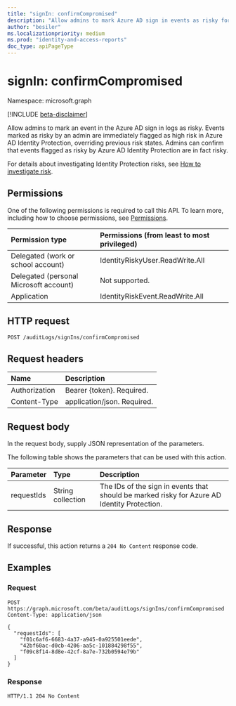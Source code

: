 ```yaml
---
title: "signIn: confirmCompromised"
description: "Allow admins to mark Azure AD sign in events as risky for Azure AD Identity Protection."
author: "besiler"
ms.localizationpriority: medium
ms.prod: "identity-and-access-reports"
doc_type: apiPageType
---
```


# signIn: confirmCompromised
Namespace: microsoft.graph

[!INCLUDE [beta-disclaimer](../../includes/beta-disclaimer.md)]

Allow admins to mark an event in the Azure AD sign in logs as risky. Events marked as risky by an admin are immediately flagged as high risk in Azure AD Identity Protection, overriding previous risk states. Admins can confirm that events flagged as risky by Azure AD Identity Protection are in fact risky.

For details about investigating Identity Protection risks, see [How to investigate risk](/azure/active-directory/identity-protection/howto-identity-protection-investigate-risk).

## Permissions
One of the following permissions is required to call this API. To learn more, including how to choose permissions, see [Permissions](/graph/permissions-reference).

|Permission type|Permissions (from least to most privileged)|
|:---|:---|
|Delegated (work or school account)|IdentityRiskyUser.ReadWrite.All|
|Delegated (personal Microsoft account)|Not supported.|
|Application|IdentityRiskEvent.ReadWrite.All|

## HTTP request

<!-- {
  "blockType": "ignored"
}
-->
``` http
POST /auditLogs/signIns/confirmCompromised
```

## Request headers
|Name|Description|
|:---|:---|
|Authorization|Bearer {token}. Required.|
|Content-Type|application/json. Required.|

## Request body
In the request body, supply JSON representation of the parameters.

The following table shows the parameters that can be used with this action.

|Parameter|Type|Description|
|:---|:---|:---|
|requestIds|String collection|The IDs of the sign in events that should be marked risky for Azure AD Identity Protection.|



## Response

If successful, this action returns a `204 No Content` response code.

## Examples

### Request

<!-- {
  "blockType": "request",
  "name": "signinthis.confirmcompromised"
}
-->
``` http
POST https://graph.microsoft.com/beta/auditLogs/signIns/confirmCompromised
Content-Type: application/json

{
  "requestIds": [
    "f01c6af6-6683-4a37-a945-0a925501eede",
    "42bf60ac-d0cb-4206-aa5c-101884298f55",
    "f09c8f14-8d8e-42cf-8a7e-732b0594e79b"
  ]
}
```
### Response

<!-- {
  "blockType": "response",
  "truncated": true
}
-->
``` http
HTTP/1.1 204 No Content
```

